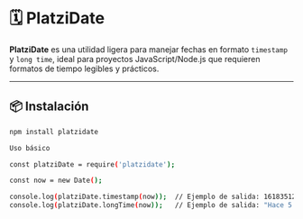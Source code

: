 # 🗓️ PlatziDate

**PlatziDate** es una utilidad ligera para manejar fechas en formato `timestamp` y `long time`, ideal para proyectos JavaScript/Node.js que requieren formatos de tiempo legibles y prácticos.

---

## 📦 Instalación

```bash
npm install platzidate

Uso básico

const platziDate = require('platzidate');

const now = new Date();

console.log(platziDate.timestamp(now));  // Ejemplo de salida: 1618351234
console.log(platziDate.longTime(now));   // Ejemplo de salida: "Hace 5 minutos"
